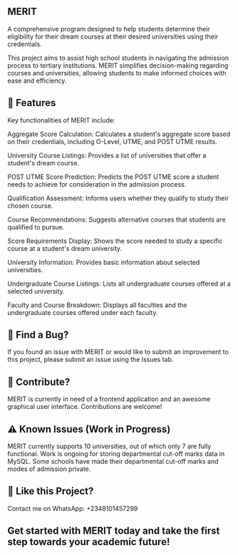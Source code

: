 ## MERIT
A comprehensive program designed to help students determine their eligibility for their dream courses at their desired universities using their credentials.

This project aims to assist high school students in navigating the admission process to tertiary institutions. MERIT simplifies decision-making regarding courses and universities, allowing students to make informed choices with ease and efficiency.

## 🚀 Features
Key functionalities of MERIT include:

Aggregate Score Calculation:
Calculates a student's aggregate score based on their credentials, including O-Level, UTME, and POST UTME results.

University Course Listings:
Provides a list of universities that offer a student's dream course.

POST UTME Score Prediction:
Predicts the POST UTME score a student needs to achieve for consideration in the admission process.

Qualification Assessment:
Informs users whether they qualify to study their chosen course.

Course Recommendations:
Suggests alternative courses that students are qualified to pursue.

Score Requirements Display:
Shows the score needed to study a specific course at a student's dream university.

University Information:
Provides basic information about selected universities.

Undergraduate Course Listings:
Lists all undergraduate courses offered at a selected university.

Faculty and Course Breakdown:
Displays all faculties and the undergraduate courses offered under each faculty.

## 🐞 Find a Bug?
If you found an issue with MERIT or would like to submit an improvement to this project, please submit an issue using the Issues tab.

## 🤝 Contribute?
MERIT is currently in need of a frontend application and an awesome graphical user interface. Contributions are welcome!

## ⚠️ Known Issues (Work in Progress)
MERIT currently supports 10 universities, out of which only 7 are fully functional.
Work is ongoing for storing departmental cut-off marks data in MySQL.
Some schools have made their departmental cut-off marks and modes of admission private.
## 💬 Like this Project?
Contact me on WhatsApp: +2348101457299

## Get started with MERIT today and take the first step towards your academic future!